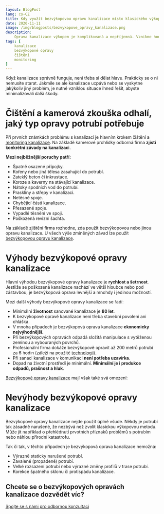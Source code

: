 ```yaml
---
layout: BlogPost
lang: cs-CZ
title: Kdy využít bezvýkopovou opravu kanalizace místo klasického výkopu?
date: 2020-11-11
image: /img/blogposts/bezvykopove_opravy_kanalizace.png
description:
    Oprava kanalizace výkopem je komplikovaná a nepříjemná. Vznikne hodně nepořádku a odpadu, trvá dlouho, kanalizaci nejde používat a omezení života v obci nebo ve městě jsou výrazná. V čem všem je tedy bezvýkopová oprava kanalizace výhodnější a kdy ji využít?
tags: [
    kanalizace
    bezvýkopové opravy 
    čištění
    monitoring
]
---
```


Když kanalizace správně funguje, není třeba si dělat hlavu. Prakticky se o ni nemusíte starat. Jakmile se ale kanalizace ucpává nebo se vyskytne jakýkoliv jiný problém, je nutné vzniklou situace ihned řešit, abyste minimalizovali další škody. 

# Čištění a kamerová zkouška odhalí, jaký typ opravy potrubí potřebuje

Při prvních známkách problému s kanalizací je hlavním krokem čištění a [monitoring kanalizace](https://bmh.cz/blog/monitoring-kanalizace.html). Na základě kamerové prohlídky odborná firma **zjistí konkrétní závady na kanalizaci**.

**Mezi nejběžnější poruchy patří:**

+	Špatně osazené přípojky.
+	Kořeny nebo jiná tělesa zasahující do potrubí.
+	Zateklý beton či inkrustace.
+	Koroze a kaverny na stávající kanalizace.
+	Nátoky spodních vod do potrubí.
+	Praskliny a střepy v kanalizaci.
+	 Netěsné spoje.
+	Chybějící části kanalizace.
+	Přesazené spoje.
+	Vypadlé těsnění ve spoji.
+	Poškozená revizní šachta.

Na základě zjištění firma rozhodne, zda použít bezvýkopovou nebo jinou opravu kanalizace. U všech výše zmíněných závad lze použít [bezvýkopovou opravu kanalizace](https://bmh.cz/sluzby/kanalizace/).

# Výhody bezvýkopové opravy kanalizace

Hlavní výhodou bezvýkopové opravy kanalizace je **rychlost a šetrnost**. Jestliže se poškozená kanalizace nachází ve větší hloubce nebo pod zástavbou, je bezvýkopová oprava levnější a mnohdy i jedinou možností. 

Mezi další výhody bezvýkopové opravy kanalizace se řadí:

+	Minimální **životnost** sanované kanalizace je **80 let**.
+	K bezvýkopové opravě kanalizace není třeba stavební povolení ani ohláška.
+	V mnoha případech je bezvýkopová oprava kanalizace **ekonomicky nejvýhodnější**.
+	Při bezvýkopových opravách odpadá složitá manipulace s vytěženou zeminou a vybouraných povrchů.
+	Profesionální firma dokáže bezvýkopově opravit až 200 metrů potrubí za 6 hodin (záleží na použité [technologii](https://bmh.cz/sluzby/kanalizace/)).
+	Při sanaci kanalizace v komunikaci **není potřeba uzavírka**.
+	Dopad na životní prostředí je minimální. **Minimální je i produkce odpadů, prašnost a hluk**.

[Bezvýkopové opravy kanalizace](https://bmh.cz/sluzby/kanalizace/) mají však také svá omezení:

# Nevýhody bezvýkopové opravy kanalizace

Bezvýkopové opravy kanalizace nejde použít úplně všude. Někdy je potrubí tak zásadně narušené, že nezbývá než zvolit klasickou výkopovou metodu. Může jít například o přehlédnutí prvotních příznaků problémů s potrubím nebo náhlou přírodní katastrofu.

Tak či tak, v těchto případech je bezvýkopová oprava kanalizace nemožná:

+	Výrazně staticky narušené potrubí. 
+	Zavalené (propadené) potrubí. 
+	Velké rozsazení potrubí nebo výrazné změny profilů v trase potrubí. 
+	Korekce špatného sklonu či protispádu kanalizace. 

## Chcete se o bezvýkopových opravách kanalizace dozvědět víc?
[Spojte se s námi pro odbornou konzultaci](https://bmh.cz/kontakt/)

